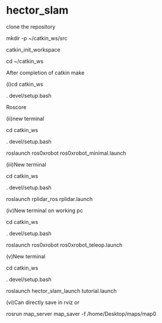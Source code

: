 # hector_slam


clone the repository 

mkdir -p ~/catkin_ws/src

catkin_init_workspace

cd ~/catkin_ws


After completion of catkin make 

(i)cd catkin_ws

. devel/setup.bash

Roscore



(ii)new terminal 

cd catkin_ws

. devel/setup.bash

roslaunch ros0xrobot ros0xrobot_minimal.launch


(iii)New terminal

cd catkin_ws

. devel/setup.bash

roslaunch rplidar_ros rplidar.launch

(iv)New terminal on working pc 

cd catkin_ws

. devel/setup.bash

roslaunch ros0xrobot ros0xrobot_teleop.launch


(v)New terminal

cd catkin_ws

. devel/setup.bash

roslaunch hector_slam_launch tutorial.launch


(vi)Can directly save in rviz 
or 

rosrun map_server map_saver -f /home/Desktop/maps/map0
